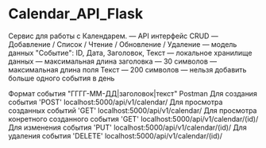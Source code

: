 # Calendar_API_Flask

Сервис для работы с Календарем.
— API интерфейс CRUD — Добавление / Список / Чтение / Обновление / Удаление
— модель данных "Событие": ID, Дата, Заголовок, Текст
— локальное хранилище данных
— максимальная длина заголовка — 30 символов
— максимальная длина поля Текст — 200 символов
— нельзя добавить больше одного события в день

Формат события "ГГГГ-ММ-ДД|заголовок|текст"
Postman
Для создания события 'POST' localhost:5000/api/v1/calendar/
Для просмотра созданных событий 'GET' localhost:5000/api/v1/calendar/
Для просмотра конретного созданного события 'GET' localhost:5000/api/v1/calendar/(id)/
Для изменения события 'PUT' localhost:5000/api/v1/calendar/(id)/
Для удаления события 'DELETE' localhost:5000/api/v1/calendar/(id)/
